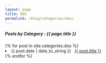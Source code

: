 ```yaml
---
layout: page
title: DOS
permalink: /blog/categories/dos/
---
```


<h5> Posts by Category : {{ page.title }} </h5>

<div class="card">
{% for post in site.categories.dos %}
 <li class="category-posts"><span>{{ post.date | date_to_string }}</span> &nbsp; <a href="{{ post.url }}">{{ post.title }}</a></li>
{% endfor %}
</div>